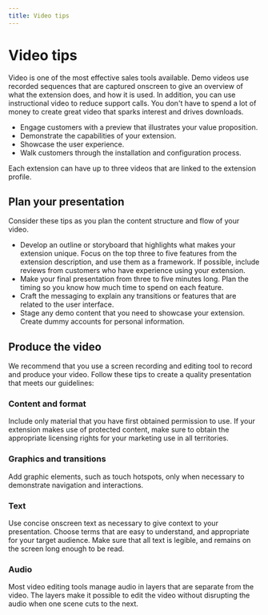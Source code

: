 ```yaml
---
title: Video tips
---
```


# Video tips

Video is one of the most effective sales tools available. Demo videos use recorded sequences that are captured onscreen to give an overview of what the extension does, and how it is used. In addition, you can use instructional video to reduce support calls. You don't have to spend a lot of money to create great video that sparks interest and drives downloads.

-  Engage customers with a preview that illustrates your value proposition.
-  Demonstrate the capabilities of your extension.
-  Showcase the user experience.
-  Walk customers through the installation and configuration process.

Each extension can have up to three videos that are linked to the extension profile.

## Plan your presentation

Consider these tips as you plan the content structure and flow of your video.

-  Develop an outline or storyboard that highlights what makes your extension unique. Focus on the top three to five features from the extension description, and use them as a framework. If possible, include reviews from customers who have experience using your extension.
-  Make your final presentation from three to five minutes long. Plan the timing so you know how much time to spend on each feature.
-  Craft the messaging to explain any transitions or features that are related to the user interface.
-  Stage any demo content that you need to showcase your extension. Create dummy accounts for personal information.

## Produce the video

We recommend that you use a screen recording and editing tool to record and produce your video. Follow these tips to create a quality presentation that meets our guidelines:

### Content and format

Include only material that you have first obtained permission to use. If your extension makes use of protected content, make sure to obtain the appropriate licensing rights for your marketing use in all territories.

### Graphics and transitions

Add graphic elements, such as touch hotspots, only when necessary to demonstrate navigation and interactions.

### Text

Use concise onscreen text as necessary to give context to your presentation. Choose terms that are easy to understand, and appropriate for your target audience. Make sure that all text is legible, and remains on the screen long enough to be read.

### Audio

Most video editing tools manage audio in layers that are separate from the video. The layers make it possible to edit the video without disrupting the audio when one scene cuts to the next.
